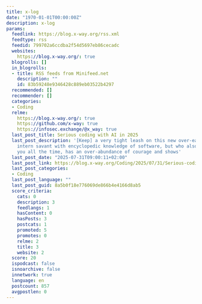 ```yaml
---
title: x-log
date: "1970-01-01T00:00:00Z"
description: x-log
params:
  feedlink: https://blog.x-way.org/rss.xml
  feedtype: rss
  feedid: 799702a6ccdba2f54d5697eb86cecadc
  websites:
    https://blog.x-way.org/: true
  blogrolls: []
  in_blogrolls:
  - title: RSS feeds from Minifeed.net
    description: ""
    id: 83b59248e9346428c889eb03522b4297
  recommended: []
  recommender: []
  categories:
  - Coding
  relme:
    https://blog.x-way.org/: true
    https://github.com/x-way: true
    https://infosec.exchange/@x_way: true
  last_post_title: Serious coding with AI in 2025
  last_post_description: '[Keep] a very tight leash on this new over-eager junior
    intern savant with encyclopedic knowledge of software, but who also bullshits
    you all the time, has an over-abundance of courage and shows'
  last_post_date: "2025-07-31T09:00:11+02:00"
  last_post_link: https://blog.x-way.org/Coding/2025/07/31/Serious-coding-with-AI-in-2025.html
  last_post_categories:
  - Coding
  last_post_language: ""
  last_post_guid: 8a5b0f18e776069de866b4e4166d8ab5
  score_criteria:
    cats: 0
    description: 3
    feedlangs: 1
    hasContent: 0
    hasPosts: 3
    postcats: 1
    promoted: 5
    promotes: 0
    relme: 2
    title: 3
    website: 2
  score: 20
  ispodcast: false
  isnoarchive: false
  innetwork: true
  language: en
  postcount: 857
  avgpostlen: 0
---
```


